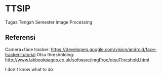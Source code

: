 # TTSIP
Tugas Tengah Semester Image Processing

## Referensi
Camera+face tracker: https://developers.google.com/vision/android/face-tracker-tutorial
Otsu thresholding: http://www.labbookpages.co.uk/software/imgProc/otsuThreshold.html

I don't know what to do
